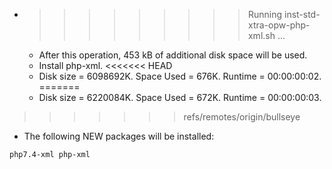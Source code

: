 * >>>>>>>>> Running inst-std-xtra-opw-php-xml.sh ...
  * After this operation, 453 kB of additional disk space will be used.
  * Install php-xml.
<<<<<<< HEAD
  * Disk size = 6098692K. Space Used = 676K. Runtime = 00:00:00:02.
=======
  * Disk size = 6220084K. Space Used = 672K. Runtime = 00:00:00:03.
>>>>>>> refs/remotes/origin/bullseye
  * The following NEW packages will be installed:
  ```bash
php7.4-xml php-xml
  ```

